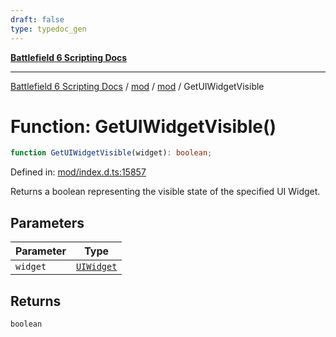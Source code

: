 ```yaml
---
draft: false
type: typedoc_gen
---
```


[**Battlefield 6 Scripting Docs**](../../../_index.md)

***

[Battlefield 6 Scripting Docs](../../../_index.md) / [mod](../../_index.md) / [mod](../_index.md) / GetUIWidgetVisible

# Function: GetUIWidgetVisible()

```ts
function GetUIWidgetVisible(widget): boolean;
```

Defined in: [mod/index.d.ts:15857](https://github.com/battlefield-portal-community/portal-docs/blob/ff09b2690670f74de7e97198022e5a97ff1161ff/generators/santiago/mod/index.d.ts#L15857)

Returns a boolean representing the visible state of the specified UI Widget.

## Parameters

| Parameter | Type |
| ------ | ------ |
| `widget` | [`UIWidget`](../UIWidget/_index.md) |

## Returns

`boolean`
